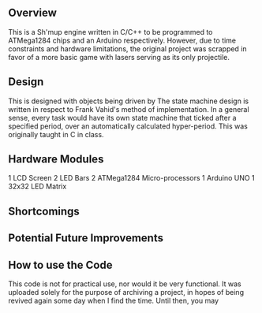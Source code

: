 <h2>Overview</h2>
This is a Sh'mup engine written in C/C++ to be programmed to ATMega1284 chips and an Arduino respectively. However, due to time constraints and hardware limitations, the original project was scrapped in favor of a more basic game with lasers serving as its only projectile.

<h2>Design</h2>
This is designed with objects being driven by 
The state machine design is written in respect to Frank Vahid's method of implementation. In a general sense, every task would have its own state machine that ticked after a specified period, over an automatically calculated hyper-period. This was originally taught in C in class.

<h2>Hardware Modules</h2>
1 LCD Screen
2 LED Bars
2 ATMega1284 Micro-processors
1 Arduino UNO
1 32x32 LED Matrix

<h2>Shortcomings</h2>

<h2>Potential Future Improvements</h2>

<h2>How to use the Code</h2>
This code is not for practical use, nor would it be very functional. It was uploaded solely for the purpose of archiving a project, in hopes of being revived again some day when I find the time. Until then, you may

